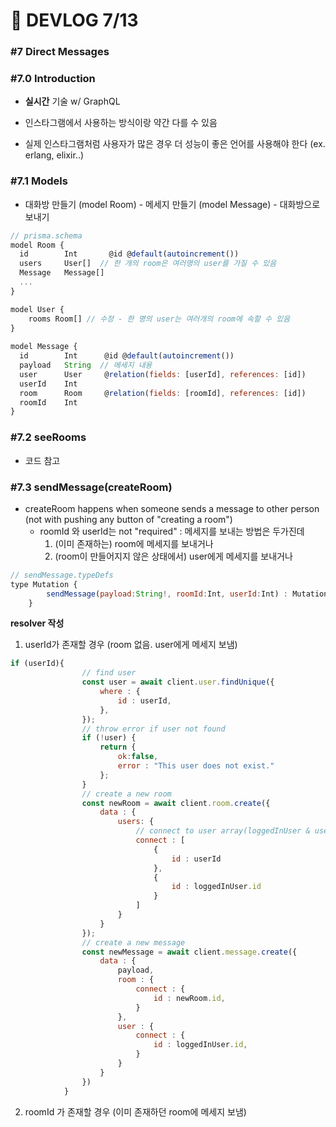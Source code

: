 # 🍑 DEVLOG 7/13

### #7 Direct Messages

### #7.0 Introduction

- **실시간** 기술 w/ GraphQL

- 인스타그램에서 사용하는 방식이랑 약간 다를 수 있음
- 실제 인스타그램처럼 사용자가 많은 경우 더 성능이 좋은 언어를 사용해야 한다 (ex. erlang, elixir..)



### #7.1 Models

- 대화방 만들기 (model Room) - 메세지 만들기 (model Message) - 대화방으로 보내기

```js
// prisma.schema
model Room {
  id        Int       @id @default(autoincrement())
  users     User[]  // 한 개의 room은 여러명의 user를 가질 수 있음
  Message   Message[]
  ...
}

model User {
    rooms Room[] // 수정 - 한 명의 user는 여러개의 room에 속할 수 있음
}
    
model Message {
  id        Int      @id @default(autoincrement())
  payload   String  // 메세지 내용
  user      User     @relation(fields: [userId], references: [id])
  userId    Int
  room      Room     @relation(fields: [roomId], references: [id])
  roomId    Int
}

```



### #7.2 seeRooms

- 코드 참고

### #7.3 sendMessage(createRoom)

- createRoom happens when someone sends a message to other person (not with pushing any button of "creating a room")
  - roomId 와 userId는 not "required" : 메세지를 보내는 방법은 두가진데
    1. (이미 존재하는) room에 메세지를 보내거나
    2. (room이 만들어지지 않은 상태에서) user에게 메세지를 보내거나

```js
// sendMessage.typeDefs
type Mutation {
        sendMessage(payload:String!, roomId:Int, userId:Int) : MutationResponse!
    }
```

**resolver 작성**

1. userId가 존재할 경우 (room 없음. user에게 메세지 보냄)

```js
if (userId){
                // find user
                const user = await client.user.findUnique({
                    where : {
                        id : userId,
                    },
                });
                // throw error if user not found
                if (!user) {
                    return {
                        ok:false,
                        error : "This user does not exist."
                    };
                }
                // create a new room
                const newRoom = await client.room.create({
                    data : {
                        users: {
                            // connect to user array(loggedInUser & user that i send message to) 
                            connect : [ 
                                {
                                    id : userId
                                },
                                {
                                    id : loggedInUser.id
                                }
                            ]
                        }
                    }
                });
                // create a new message
                const newMessage = await client.message.create({
                    data : {
                        payload,
                        room : {
                            connect : {
                                id : newRoom.id,
                            }
                        },
                        user : {
                            connect : {
                                id : loggedInUser.id,
                            }
                        }
                    }
                })
            }
```



2. roomId 가 존재할 경우 (이미 존재하던 room에 메세지 보냄)